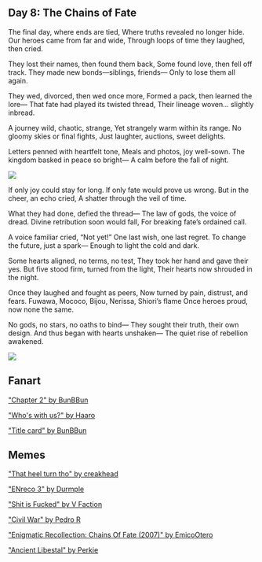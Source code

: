 ## Day 8: The Chains of Fate

The final day, where ends are tied,
Where truths revealed no longer hide.
Our heroes came from far and wide,
Through loops of time they laughed, then cried.

They lost their names, then found them back,
Some found love, then fell off track.
They made new bonds—siblings, friends—
Only to lose them all again.

They wed, divorced, then wed once more,
Formed a pack, then learned the lore—
That fate had played its twisted thread,
Their lineage woven... slightly inbread.

A journey wild, chaotic, strange,
Yet strangely warm within its range.
No gloomy skies or final fights,
Just laughter, auctions, sweet delights.

Letters penned with heartfelt tone,
Meals and photos, joy well-sown.
The kingdom basked in peace so bright—
A calm before the fall of night.

![](/images-opt/group-photo-opt.webp)

If only joy could stay for long.
If only fate would prove us wrong.
But in the cheer, an echo cried,
A shatter through the veil of time.

What they had done, defied the thread—
The law of gods, the voice of dread.
Divine retribution soon would fall,
For breaking fate’s ordained call.

A voice familiar cried, “Not yet!”
One last wish, one last regret.
To change the future, just a spark—
Enough to light the cold and dark.

Some hearts aligned, no terms, no test,
They took her hand and gave their yes.
But five stood firm, turned from the light,
Their hearts now shrouded in the night.

Once they laughed and fought as peers,
Now turned by pain, distrust, and fears.
Fuwawa, Mococo, Bijou, Nerissa, Shiori’s flame
Once heroes proud, now none the same.

No gods, no stars, no oaths to bind—
They sought their truth, their own design.
And thus began with hearts unshaken—
The quiet rise of rebellion awakened.

![](/images-opt/advent-video-opt.webp)

## Fanart

["Chapter 2" by BunBBun](https://x.com/BunBBun1/status/1922478064446902631)

<!-- calli, ina, kiara, bae, kronii, irys, fuwawa, mococo, nerissa, shiori, bijou, liz, gigi, cecilia, raora -->

["Who's with us?" by Haaro](https://x.com/haaro_69/status/1922034045124223411)

<!-- shiori, bijou, nerissa, fuwawa, mococo -->

["Title card" by BunBBun](https://x.com/BunBBun1/status/1922035596597358999)

<!-- shiori, bijou, nerissa, fuwawa, mococo -->

## Memes

["That heel turn tho" by creakhead](https://x.com/_creakhead/status/1921475227248218432)

<!-- calli, ina, kiara, bae, kronii, irys, fuwawa, mococo, nerissa, shiori, bijou, liz, gigi, cecilia, raora -->

["ENreco 3" by Durmple](https://x.com/DomenikTimm/status/1922039494254997891)

<!-- shiori, bijou, mococo, fuwawa, nerissa -->

["Shit is Fucked" by V Faction](https://x.com/V_Faction/status/1921408701505617974)

<!-- calli, ina, kiara, bae, kronii, irys, fuwawa, mococo, nerissa, shiori, bijou, liz, gigi, cecilia, raora -->

["Civil War" by Pedro R](https://x.com/kingdomheart102/status/1921407412617073035)

<!-- calli, ina, kiara, bae, kronii, irys, fuwawa, mococo, nerissa, shiori, bijou, liz, gigi, cecilia, raora -->

["Enigmatic Recollection: Chains Of Fate (2007)" by EmicoOtero](https://x.com/EmicoOtero/status/1921417355772522542)

<!-- calli, ina, kiara, bae, kronii, irys, fuwawa, mococo, nerissa, shiori, bijou, liz, gigi, cecilia, raora -->

["Ancient Libestal" by Perkie](https://x.com/PerksJAZZBERI/status/1945950846015119413)
